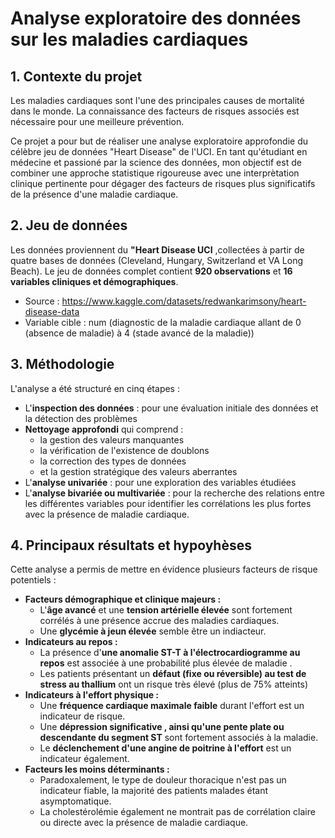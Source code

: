 # **Analyse exploratoire des données sur les maladies cardiaques**

## **1. Contexte du projet**
Les maladies cardiaques sont l'une des principales causes de mortalité dans le monde. La connaissance des facteurs de risques associés est nécessaire pour une meilleure prévention.

Ce projet a pour but de réaliser une analyse exploratoire approfondie du célèbre jeu de données "Heart Disease" de l'UCI. En tant qu'étudiant en médecine et passioné par la science des données, mon objectif est de combiner une approche statistique rigoureuse avec une interprètation clinique pertinente pour dégager des facteurs de risques plus significatifs de la présence d'une maladie cardiaque.

## **2. Jeu de données**
Les données proviennent du **"Heart Disease UCI** ,collectées à partir de quatre bases de données (Cleveland, Hungary, Switzerland et VA Long Beach). Le jeu de données complet contient **920 observations** et **16 variables cliniques et démographiques**.
+ Source : https://www.kaggle.com/datasets/redwankarimsony/heart-disease-data
+ Variable cible : num (diagnostic de la maladie cardiaque allant de 0 (absence de maladie) à 4 (stade avancé de la maladie))

## **3. Méthodologie**
L'analyse a été structuré en cinq étapes :
+ L'**inspection des données** : pour une évaluation initiale des données et la détection des problèmes
+ **Nettoyage approfondi** qui comprend :
  + la gestion des valeurs manquantes
  + la vérification de l'existence de doublons
  + la correction des types de données
  + et la gestion stratégique des valeurs aberrantes
+ L'**analyse univariée** : pour une exploration des variables étudiées
+ L'**analyse bivariée ou multivariée** : pour la recherche des relations entre les différentes variables pour identifier les corrélations les plus fortes avec la présence de maladie cardiaque.

## 4. Principaux résultats et hypoyhèses 
Cette analyse a permis de mettre en évidence plusieurs facteurs de risque potentiels :
+ **Facteurs démographique et clinique majeurs :**
  + L'**âge avancé** et une **tension artérielle élevée** sont fortement corrélés à une présence accrue des maladies cardiaques.
  + Une **glycémie à jeun élevée** semble être un indiacteur.
+ **Indicateurs au repos :**
  + La présence d'**une anomalie ST-T à l'électrocardiogramme au repos** est associée à une probabilité plus élevée de maladie .
  + Les patients présentant un **défaut (fixe ou réversible) au test de stress au thallium** ont un risque très élevé (plus de 75% atteints)
+ **Indicateurs à l'effort physique :**
  + Une **fréquence cardiaque maximale faible** durant l'effort est un indicateur de risque.
  + Une **dépression significative , ainsi qu'une pente plate ou descendante du segment ST** sont fortement associés à la maladie.
  + Le **déclenchement d'une angine de poitrine à l'effort** est un indicateur également.
+ **Facteurs les moins déterminants :**
  + Paradoxalement, le type de douleur thoracique n'est pas un indicateur fiable, la majorité des patients malades étant asymptomatique.
  + La cholestérolémie également ne montrait pas de corrélation claire ou directe avec la présence de maladie cardiaque.

